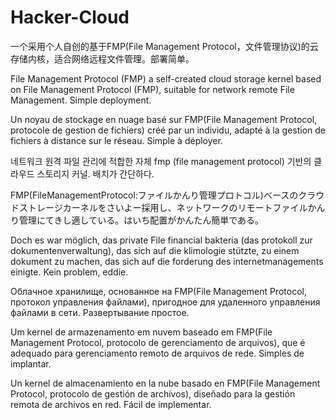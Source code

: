 # Hacker-Cloud
一个采用个人自创的基于FMP(File Management Protocol，文件管理协议)的云存储内核，适合网络远程文件管理。部署简单。

File Management Protocol (FMP) a self-created cloud storage kernel based on File Management Protocol (FMP), suitable for network remote File Management.  Simple deployment.  

Un noyau de stockage en nuage basé sur FMP(File Management Protocol, protocole de gestion de fichiers) créé par un individu, adapté à la gestion de fichiers à distance sur le réseau.  Simple à déployer.  

네트워크 원격 파일 관리에 적합한 자체 fmp (file management protocol) 기반의 클라우드 스토리지 커널. 배치가 간단하다.  

FMP(FileManagementProtocol:ファイルかんり管理プロトコル)ベースのクラウドストレージカーネルをさいよー採用し、ネットワークのリモートファイルかんり管理にてきし適している。はいち配置がかんたん簡単である。

Doch es war möglich, das private File financial bakteria (das protokoll zur dokumentenverwaltung), das sich auf die klimologie stützte, zu einem dokument zu machen, das sich auf die forderung des internetmanagements einigte.  Kein problem, eddie.  

Облачное хранилище, основанное на FMP(File Management Protocol, протокол управления файлами), пригодное для удаленного управления файлами в сети.  Развертывание простое.  

Um kernel de armazenamento em nuvem baseado em FMP(File Management Protocol, protocolo de gerenciamento de arquivos), que é adequado para gerenciamento remoto de arquivos de rede.  Simples de implantar.  

Un kernel de almacenamiento en la nube basado en FMP(File Management Protocol, protocolo de gestión de archivos), diseñado para la gestión remota de archivos en red.  Fácil de implementar. 
